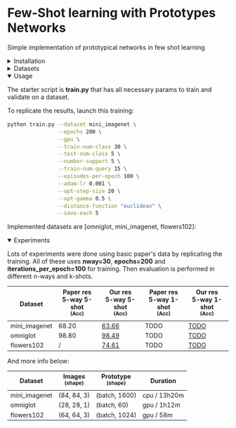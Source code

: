 # Few-Shot learning with Prototypes Networks
Simple implementation of prototypical networks in few shot learning

<details>
<summary>Installation</summary>

Create a conda/virtualenv with all necessary packages:

### Conda

`conda create --name fs-learn --file ./requirements.txt`

`conda activate fs-learn`

### Venv

`python -m pip install virtualenv`

`virtualenv venv-fs-learn`

`source venv/bin/activate`

`python -m pip install ./requirements.txt`

</details>

<details>
<summary>Datasets</summary>

We used 3 main classification datasets:
- **mini_imagenet**: a collection of 100 real-world objects classes as rgb images.
  - total: 60,000
  - splits: 64 train, 16 val, 20 test (according to Vinyals et al)
  - Used in paper
  - ![](docs/images/mini_imagenet_dataset.png)
- **omniglot**: a collection of 1623 classes of handwritted characters. Each image is then rotated 3 more times by 90 degrees.
  - total: 32460 real, plus 4 rotations per image
  - splits: 1032 train, 172 val, 464 test (according to Vinyals et al)
  - Used in paper
  - ![](docs/images/omniglot_dataset.jpg)
- **flowers102**: a collection of 102 real-world flowers classes as rgb images.
  - total: 32460 real, plus 4 rotations per image
  - splits: 64 train, 16 val, 22 test (random seed for splits)
  - **NOT** Used in paper
  - ![](docs/images/flowers102_dataset.png)
</details>

<details open>
<summary>Usage</summary>

The starter script is **train.py** that has all necessary params to train and validate on a dataset.

To replicate the results, launch this training:

```bash
python train.py --dataset mini_imagenet \
                --epochs 200 \
                --gpu \
                --train-num-class 30 \
                --test-num-class 5 \
                --number-support 5 \
                --train-num-query 15 \
                --episodes-per-epoch 100 \
                --adam-lr 0.001 \
                --opt-step-size 20 \
                --opt-gamma 0.5 \
                --distance-function "euclidean" \
                --save-each 5
```

Implemented datasets are [omniglot, mini_imagenet, flowers102]:

</details>

<details open>
<summary>Experiments</summary>

Lots of experiments were done using basic paper's data by replicating the training.
All of these uses **nway=30**, **epochs=200** and **iterations_per_epoch=100** for training.
Then evaluation is performed in different n-ways and k-shots.

| Dataset       | Paper res<br>5-way 5-shot<br><sup>(Acc) | Our res<br>5-way 5-shot<br><sup>(Acc)                                                                                  | Paper res<br>5-way 1-shot<br><sup>(Acc) | Our res<br>5-way 1-shot<br><sup>(Acc)                                                                                 |
|---------------|-----------------------------------------|------------------------------------------------------------------------------------------------------------------------|-----------------------------------------|-----------------------------------------------------------------------------------------------------------------------|
| mini_imagenet | 68.20                                   | [63.66](https://github.com/fabian57fabian/fewshot-learning-prototypical-networks/results/mini_imagenet/train_5way.png) | TODO                                   | [TODO](https://github.com/fabian57fabian/fewshot-learning-prototypical-networks/results/mini_imagenet/train_1way.png) |
| omniglot      | 98.80                                   | [98.49](https://github.com/fabian57fabian/fewshot-learning-prototypical-networks/results/omniglot/train_5way.png)      | TODO                                   | [TODO](https://github.com/fabian57fabian/fewshot-learning-prototypical-networks/results/omniglot/train_1way.png)      | 
| flowers102    | /                                       | [74.61](https://github.com/fabian57fabian/fewshot-learning-prototypical-networks/results/flowers102/train_5way.png)    | TODO                                   | [TODO](https://github.com/fabian57fabian/fewshot-learning-prototypical-networks/results/flowers102/train_1way.png)    | 

And more info below:

| Dataset | Images<br><sup>(shape) | Prototype<br><sup>(shape) | Duration     |
|---------|--|--|--|
| mini_imagenet | (84, 84, 3)            | (batch, 1600)             | cpu / 13h20m |
| omniglot |(28, 28, 1)            | (batch, 60)               | gpu / 1h12m  |
| flowers102 |(64, 64, 3)            | (batch, 1024)             | gpu / 58m    |
</details>